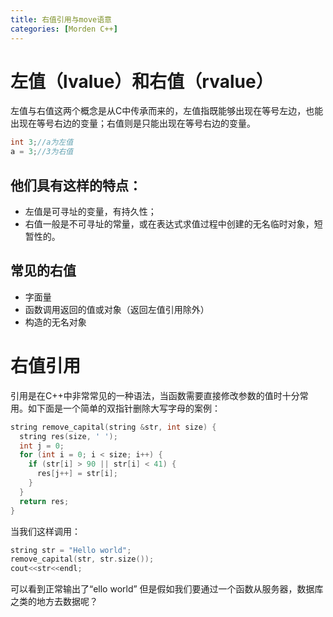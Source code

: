 ```yaml
---
title: 右值引用与move语意
categories: [Morden C++]
---
```


# 左值（lvalue）和右值（rvalue）

左值与右值这两个概念是从C中传承而来的，左值指既能够出现在等号左边，也能出现在等号右边的变量；右值则是只能出现在等号右边的变量。
```c++
int 3;//a为左值
a = 3;//3为右值
```

## 他们具有这样的特点：
* 左值是可寻址的变量，有持久性；
* 右值一般是不可寻址的常量，或在表达式求值过程中创建的无名临时对象，短暂性的。

## 常见的右值
* 字面量
* 函数调用返回的值或对象（返回左值引用除外） 
* 构造的无名对象

# 右值引用
引用是在C++中非常常见的一种语法，当函数需要直接修改参数的值时十分常用。如下面是一个简单的双指针删除大写字母的案例：
```c++
string remove_capital(string &str, int size) {
  string res(size, ' ');
  int j = 0;
  for (int i = 0; i < size; i++) {
    if (str[i] > 90 || str[i] < 41) {
      res[j++] = str[i];
    }
  }
  return res;
}
```
当我们这样调用：
```c++
string str = "Hello world";
remove_capital(str, str.size());
cout<<str<<endl;
```
可以看到正常输出了“ello world”
但是假如我们要通过一个函数从服务器，数据库之类的地方去数据呢？
